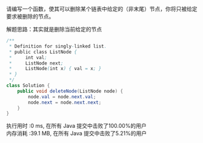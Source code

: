 请编写一个函数，使其可以删除某个链表中给定的（非末尾）节点，你将只被给定要求被删除的节点。

解题思路：其实就是删除当前给定的节点
```java
/**
 * Definition for singly-linked list.
 * public class ListNode {
 *     int val;
 *     ListNode next;
 *     ListNode(int x) { val = x; }
 * }
 */
class Solution {
    public void deleteNode(ListNode node) {
        node.val = node.next.val;
        node.next = node.next.next;
    }
}
```

执行用时 :0 ms, 在所有 Java 提交中击败了100.00%的用户
<br>内存消耗 :39.1 MB, 在所有 Java 提交中击败了5.21%的用户